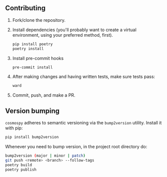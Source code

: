 ## Contributing

1. Fork/clone the repository.

1. Install dependencies (you'll probably want to create a virtual environment, using your preferred method, first).

   ```bash
   pip install poetry
   poetry install
   ```

1. Install pre-commit hooks

   ```bash
   pre-commit install
   ```

1. After making changes and having written tests, make sure tests pass:

   ```bash
   ward
   ```

1. Commit, push, and make a PR.

## Version bumping

`cosmospy` adheres to semantic versioning via the `bump2version` utility.
Install it with pip:

```bash
pip install bump2version
```

Whenever you need to bump version, in the project root directory do:

```bash
bump2version (major | minor | patch)
git push <remote> <branch> --follow-tags
poetry build
poetry publish
```
